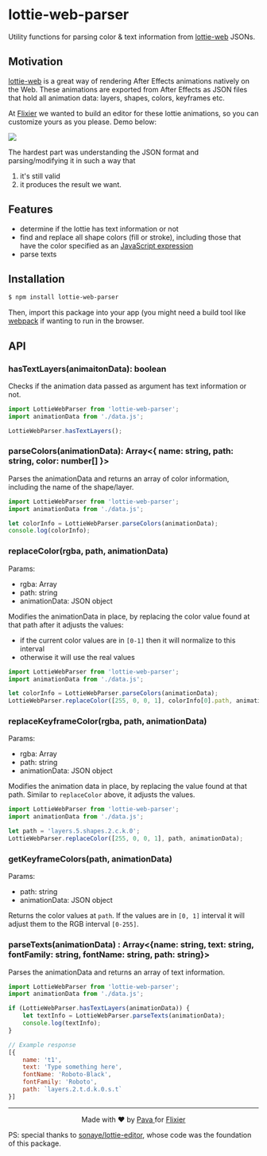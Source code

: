 # lottie-web-parser

Utility functions for parsing color & text information from [lottie-web](https://github.com/airbnb/lottie-web) JSONs. 

## Motivation

[lottie-web](https://github.com/airbnb/lottie-web) is a great way of rendering After Effects animations natively on the Web. These animations are exported from After Effects as JSON files that hold all animation data: layers, shapes, colors, keyframes etc.

At [Flixier](https://flixier.com) we wanted to build an editor for these lottie animations, so you can customize yours as you please. Demo below:

<img src="https://raw.githubusercontent.com/iampava/lottie-web-parser/master/src/assets/flixier_demo.gif">

The hardest part was understanding the JSON format and parsing/modifying it in such a way that 

1) it's still valid
2) it produces the result we want.


## Features

* determine if the lottie has text information or not
* find and replace all shape colors (fill or stroke), including those that have the color specified as an [JavaScript expression](https://helpx.adobe.com/after-effects/using/expression-basics.html)
* parse texts

## Installation

```bash
$ npm install lottie-web-parser
```

Then, import this package into your app (you might need a build tool like [webpack](https://webpack.js.org/) if wanting to run in the browser.

## API


### hasTextLayers(animaitonData): boolean

Checks if the animation data passed as argument has text information or not.

```javascript
import LottieWebParser from 'lottie-web-parser';
import animationData from './data.js';

LottieWebParser.hasTextLayers();
```

### parseColors(animationData): Array<{ name: string, path: string, color: number[] }>

Parses the animationData and returns an array of color information, including the name of the shape/layer.

```javascript
import LottieWebParser from 'lottie-web-parser';
import animationData from './data.js';

let colorInfo = LottieWebParser.parseColors(animationData);
console.log(colorInfo);
```

### replaceColor(rgba, path, animationData)

Params:
* rgba: Array<number>
* path: string
* animationData: JSON object

Modifies the animationData in place, by replacing the color value found at that path after it adjusts the values:


* if the current color values are in `[0-1]` then it will normalize to this interval
* otherwise it will use the real values

```javascript
import LottieWebParser from 'lottie-web-parser';
import animationData from './data.js';

let colorInfo = LottieWebParser.parseColors(animationData);
LottieWebParser.replaceColor([255, 0, 0, 1], colorInfo[0].path, animationData);
```

### replaceKeyframeColor(rgba, path, animationData)

Params:
* rgba: Array<number>
* path: string
* animationData: JSON object

Modifies the animation data in place, by replacing the value found at that path. Similar to `replaceColor` above, it adjusts the values.

```javascript
import LottieWebParser from 'lottie-web-parser';
import animationData from './data.js';

let path = 'layers.5.shapes.2.c.k.0';
LottieWebParser.replaceColor([255, 0, 0, 1], path, animationData);
```

### getKeyframeColors(path, animationData)

Params:
* path: string
* animationData: JSON object

Returns the color values at `path`. If the values are in `[0, 1]` interval it will adjust them to the RGB interval `[0-255]`.

### parseTexts(animationData) : Array<{name: string, text: string, fontFamily: string, fontName: string, path: string}>

Parses the animationData and returns an array of text information.

```javascript
import LottieWebParser from 'lottie-web-parser';
import animationData from './data.js';

if (LottieWebParser.hasTextLayers(animationData)) {
    let textInfo = LottieWebParser.parseTexts(animationData);
    console.log(textInfo);
}
```

```js
// Example response
[{
    name: 't1',
    text: 'Type something here',
    fontName: 'Roboto-Black',
    fontFamily: 'Roboto',
    path: `layers.2.t.d.k.0.s.t`
}]
```


<hr/>

<p align="center"> Made with ❤ by <a href="https://iampava.com"> Pava </a> for <a href="https://flixier.com">Flixier </a></p>

PS: special thanks to [sonaye/lottie-editor](https://github.com/sonaye/lottie-editor), whose code was the foundation of this package.